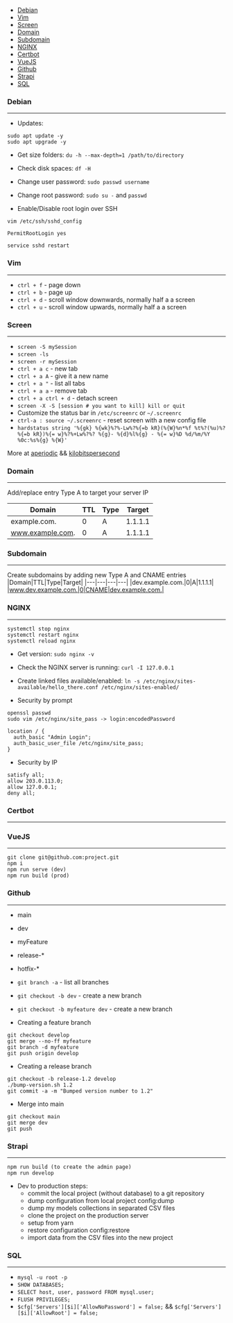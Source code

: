 - [Debian](#debian)
- [Vim](#vim)
- [Screen](#screen)
- [Domain](#domain)
- [Subdomain](#subdomain)
- [NGINX](#nginx)
- [Certbot](#certbot)
- [VueJS](#vuejs)
- [Github](#github)
- [Strapi](#strapi)
- [SQL](#sql)

### Debian
----------

- Updates:
```
sudo apt update -y
sudo apt upgrade -y
```

- Get size folders: `du -h --max-depth=1 /path/to/directory`

- Check disk spaces: `df -H`

- Change user password: `sudo passwd username`

- Change root password: `sudo su -` and `passwd`

- Enable/Disable root login over SSH
```
vim /etc/ssh/sshd_config

PermitRootLogin yes

service sshd restart
```

### Vim
-------

- `ctrl + f` - page down
- `ctrl + b` - page up
- `ctrl + d` - scroll window downwards, normally half a a screen
- `ctrl + u` - scroll window upwards, normally half a a screen

### Screen
----------

- `screen -S mySession`
- `screen -ls`
- `screen -r mySession`
- `ctrl + a c` - new tab
- `ctrl + a A` - give it a new name
- `ctrl + a "` - list all tabs
- `ctrl + a a` - remove tab
- `ctrl + a ctrl + d` - detach screen
- `screen -X -S [session # you want to kill] kill or quit`
- Customize the status bar in `/etc/screenrc` or `~/.screenrc`
- `ctrl-a : source ~/.screenrc` - reset screen with a new config file 
- `hardstatus string '%{gk} %{wk}%?%-Lw%?%{=b kR}(%{W}%n*%f %t%?(%u)%?%{=b kR})%{= w}%?%+Lw%?%? %{g}- %{d}%l%{g} - %{= w}%D %d/%m/%Y %0c:%s%{g} %{W}'`

More at [aperiodic](http://aperiodic.net/screen/man:string_escapes) && [kilobitspersecond](https://www.kilobitspersecond.com/2014/02/10/understanding-gnu-screens-hardstatus-strings/)

### Domain
----------

Add/replace entry Type A to target your server IP

|Domain|TTL|Type|Target|
|---|---|---|---|
|example.com.|0|A|1.1.1.1|
|www.example.com.|0|A|1.1.1.1|

### Subdomain
-------------

Create subdomains by adding new Type A and CNAME entries
|Domain|TTL|Type|Target|
|---|---|---|---|
|dev.example.com.|0|A|1.1.1.1|
|www.dev.example.com.|0|CNAME|dev.example.com.|

### NGINX
---------

```
systemctl stop nginx
systemctl restart nginx
systemctl reload nginx
```

- Get version: `sudo nginx -v`
- Check the NGINX server is running: `curl -I 127.0.0.1`
- Create linked files available/enabled: `ln -s /etc/nginx/sites-available/hello_there.conf /etc/nginx/sites-enabled/`

- Security by prompt
```
openssl passwd
sudo vim /etc/nginx/site_pass -> login:encodedPassword

location / {
  auth_basic "Admin Login";
  auth_basic_user_file /etc/nginx/site_pass;
}
```

- Security by IP
```
satisfy all;
allow 203.0.113.0;
allow 127.0.0.1;
deny all;
```

### Certbot
-----------


### VueJS
---------
```
git clone git@github.com:project.git
npm i
npm run serve (dev)
npm run build (prod)
```

### Github
----------

- main
- dev
- myFeature
- release-*
- hotfix-*

- `git branch -a` - list all branches
- `git checkout -b dev` - create a new branch
- `git checkout -b myfeature dev` - create a new branch

- Creating a feature branch 
```
git checkout develop
git merge --no-ff myfeature
git branch -d myfeature
git push origin develop
```

- Creating a release branch
```
git checkout -b release-1.2 develop
./bump-version.sh 1.2
git commit -a -m "Bumped version number to 1.2"
```

- Merge into main
```
git checkout main
git merge dev
git push
```


### Strapi
----------

```
npm run build (to create the admin page)
npm run develop
```

- Dev to production steps:
  - commit the local project (without database) to a git repository
  - dump configuration from local project config:dump
  - dump my models collections in separated CSV files
  - clone the project on the production server
  - setup from yarn
  - restore configuration config:restore
  - import data from the CSV files into the new project


### SQL
-------

- `mysql -u root -p`
- `SHOW DATABASES;`
- `SELECT host, user, password FROM mysql.user;`
- `FLUSH PRIVILEGES;`
- `$cfg['Servers'][$i]['AllowNoPassword'] = false;` && `$cfg['Servers'][$i]['AllowRoot'] = false;`

